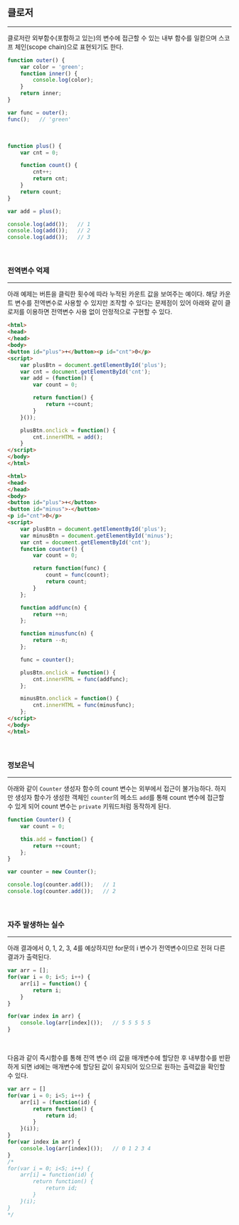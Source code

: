 

## 클로저
---

클로저란 외부함수(포함하고 있는)의 변수에 접근할 수 있는 내부 함수를 일컫으며 스코프 체인(scope chain)으로 표현되기도 한다.

```javascript
function outer() {
    var color = 'green';
    function inner() {
        console.log(color);
    }
    return inner;
}

var func = outer();
func();   // 'green'
```

<br>

```javascript
function plus() {
    var cnt = 0;

    function count() {
        cnt++;
        return cnt;
    }
    return count;
}

var add = plus();

console.log(add());   // 1
console.log(add());   // 2
console.log(add());   // 3
```

<br>

### 전역변수 억제
---

아래 예제는 버튼을 클릭한 횟수에 따라 누적된 카운트 값을 보여주는 예이다. 해당 카운트 변수를 전역변수로 사용할 수 있지만 조작할 수 있다는 문제점이 있어 아래와 같이 클로저를 이용하면 전역변수 사용 없이 안정적으로 구현할 수 있다.

```html
<html>
<head>
</head>
<body>
<button id="plus">+</button><p id="cnt">0</p>
<script>
    var plusBtn = document.getElementById('plus');
    var cnt = document.getElementById('cnt');
    var add = (function() {
        var count = 0;

        return function() {
            return ++count;
        }
    }());

    plusBtn.onclick = function() {
        cnt.innerHTML = add();
    }
</script>
</body>
</html>
```
```html
<html>
<head>
</head>
<body>
<button id="plus">+</button>
<button id="minus">-</button>
<p id="cnt">0</p>
<script>
    var plusBtn = document.getElementById('plus');
    var minusBtn = document.getElementById('minus');
    var cnt = document.getElementById('cnt');
    function counter() {
        var count = 0;

        return function(func) {
            count = func(count);
            return count;
        }
    };

    function addfunc(n) {
        return ++n;
    };

    function minusfunc(n) {
        return --n;
    };

    func = counter();

    plusBtn.onclick = function() {
        cnt.innerHTML = func(addfunc);
    };

    minusBtn.onclick = function() {
        cnt.innerHTML = func(minusfunc);
    };
</script>
</body>
</html>
```

<br>

### 정보은닉
---

아래와 같이 `Counter` 생성자 함수의 count 변수는 외부에서 접근이 불가능하다. 하지만 생성자 함수가 생성한 객체인 `counter`의 메소드 `add`를 통해 count 변수에 접근할 수 있게 되어 count 변수는 `private` 키워드처럼 동작하게 된다.

```javascript
function Counter() {
    var count = 0;

    this.add = function() {
        return ++count;
    };    
}

var counter = new Counter();

console.log(counter.add());   // 1
console.log(counter.add());   // 2
```

<br>

### 자주 발생하는 실수
---

아래 결과에서 0, 1, 2, 3, 4를 예상하지만 for문의 i 변수가 전역변수이므로 전혀 다른 결과가 출력된다.


```javascript
var arr = [];
for(var i = 0; i<5; i++) {
    arr[i] = function() {
        return i;
    }
}  

for(var index in arr) {          
    console.log(arr[index]());   // 5 5 5 5 5
}
```

<br>

다음과 같이 즉시함수를 통해 전역 변수 i의 값을 매개변수에 할당한 후 내부함수를 반환하게 되면 id에는 매개변수에 할당된 값이 유지되어 있으므로 원하는 출력값을 확인할 수 있다.

```javascript
var arr = []
for(var i = 0; i<5; i++) {
    arr[i] = (function(id) {
        return function() {
            return id;
        }
    }(i));
}  
for(var index in arr) {          
    console.log(arr[index]());   // 0 1 2 3 4
}
/*
for(var i = 0; i<5; i++) {
    arr[i] = function(id) {
        return function() {
            return id;
        }
    }(i);
}  
*/
```
